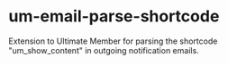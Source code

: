 # um-email-parse-shortcode
Extension to Ultimate Member for parsing the shortcode "um_show_content" in outgoing notification emails.

